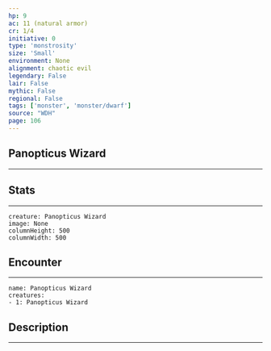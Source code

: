 ```yaml
---
hp: 9
ac: 11 (natural armor)
cr: 1/4
initiative: 0
type: 'monstrosity'    
size: 'Small'
environment: None
alignment: chaotic evil
legendary: False
lair: False
mythic: False
regional: False
tags: ['monster', 'monster/dwarf']
source: "WDH"
page: 106
---
```


## Panopticus Wizard
---



## Stats
---

```statblock
creature: Panopticus Wizard
image: None
columnHeight: 500
columnWidth: 500
```

## Encounter
---

```encounter-table
name: Panopticus Wizard
creatures:
- 1: Panopticus Wizard
```

## Description
---




